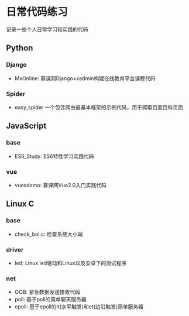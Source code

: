 # 日常代码练习
记录一些个人日常学习和实践的代码

## Python
### Django
- MxOnline: 慕课网Django+xadmin构建在线教育平台课程代码

### Spider
- easy_spider 一个包含爬虫最基本框架的示例代码，用于爬取百度百科页面


## JavaScript
### base
- ES6_Study: ES6特性学习实践代码

### vue
- vuesdemo: 慕课网Vue2.0入门实践代码


## Linux C
### base
- check_bol.c: 检查系统大小端

### driver
- led: Linux led驱动和Linux以及安卓下的测试程序

### net
- OOB: 紧急数据发送接收代码
- poll: 基于poll的简单聊天服务器
- epoll: 基于epoll的lt(水平触发)和et(边沿触发)简单服务器

